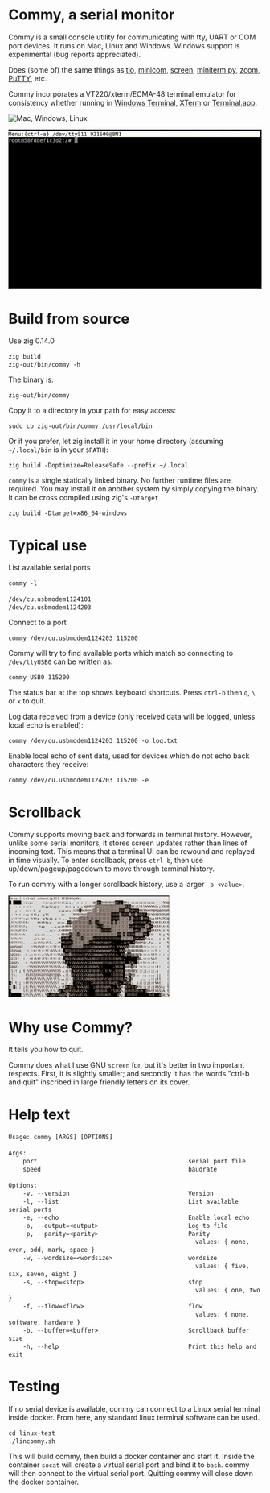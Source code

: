 # Commy, a serial monitor

Commy is a small console utility for communicating with tty, UART or COM port devices. It runs on Mac, Linux and Windows. Windows support is experimental (bug reports appreciated).

Does (some of) the same things as [tio](https://github.com/tio/tio), [minicom](https://en.wikipedia.org/wiki/Minicom), [screen](https://www.gnu.org/software/screen/), [miniterm.py](https://github.com/pyserial/pyserial/blob/master/serial/tools/miniterm.py), [zcom](https://github.com/ZigEmbeddedGroup/zcom), [PuTTY](https://www.putty.org/), etc.

Commy incorporates a VT220/xterm/ECMA-48 terminal emulator for consistency whether running in [Windows Terminal](https://github.com/microsoft/terminal), [XTerm](https://en.wikipedia.org/wiki/Xterm) or [Terminal.app](https://en.wikipedia.org/wiki/Terminal_(macOS)).

![Mac, Windows, Linux](https://github.com/ringtailsoftware/commy/actions/workflows/build.yml/badge.svg)

![](demo.gif)

# Build from source

Use zig 0.14.0

```shell
zig build
zig-out/bin/commy -h
```

The binary is:

```shell
zig-out/bin/commy
```

Copy it to a directory in your path for easy access:

```shell
sudo cp zig-out/bin/commy /usr/local/bin
```

Or if you prefer, let zig install it in your home directory (assuming `~/.local/bin` is in your `$PATH`):

```shell
zig build -Doptimize=ReleaseSafe --prefix ~/.local
```

`commy` is a single statically linked binary. No further runtime files are required.
You may install it on another system by simply copying the binary. It can be cross compiled using zig's `-Dtarget`

```shell
zig build -Dtarget=x86_64-windows
```

# Typical use

List available serial ports

```shell
commy -l

/dev/cu.usbmodem1124101
/dev/cu.usbmodem1124203
```

Connect to a port

```shell
commy /dev/cu.usbmodem1124203 115200
```

Commy will try to find available ports which match so connecting to `/dev/ttyUSB0` can be written as:

```shell
commy USB0 115200
```

The status bar at the top shows keyboard shortcuts. Press `ctrl-b` then `q`, `\` or `x` to quit.

Log data received from a device (only received data will be logged, unless local echo is enabled):

```shell
commy /dev/cu.usbmodem1124203 115200 -o log.txt
```

Enable local echo of sent data, used for devices which do not echo back characters they receive:

```shell
commy /dev/cu.usbmodem1124203 115200 -e
```

# Scrollback

Commy supports moving back and forwards in terminal history. However, unlike some serial monitors, it stores screen updates rather than lines of incoming text. This means that a terminal UI can be rewound and replayed in time visually. To enter scrollback, press `ctrl-b`, then use up/down/pageup/pagedown to move through terminal history.

To run commy with a longer scrollback history, use a larger `-b <value>`.

![](scrollback.gif)

# Why use Commy?

It tells you how to quit.

Commy does what I use GNU `screen` for, but it's better in two important respects. First, it is slightly smaller; and secondly it has the words "ctrl-b and quit" inscribed in large friendly letters on its cover.

# Help text

    Usage: commy [ARGS] [OPTIONS]

    Args:
        port                                          serial port file
        speed                                         baudrate

    Options:
        -v, --version                                 Version
        -l, --list                                    List available serial ports
        -e, --echo                                    Enable local echo
        -o, --output=<output>                         Log to file
        -p, --parity=<parity>                         Parity
                                                        values: { none, even, odd, mark, space }
        -w, --wordsize=<wordsize>                     wordsize
                                                        values: { five, six, seven, eight }
        -s, --stop=<stop>                             stop
                                                        values: { one, two }
        -f, --flow=<flow>                             flow
                                                        values: { none, software, hardware }
        -b, --buffer=<buffer>                         Scrollback buffer size
        -h, --help                                    Print this help and exit

# Testing

If no serial device is available, commy can connect to a Linux serial terminal inside docker. From here, any standard linux terminal software can be used.

```shell
cd linux-test
./lincommy.sh
```

This will build commy, then build a docker container and start it. Inside the container `socat` will create a virtual serial port and bind it to `bash`. commy will then connect to the virtual serial port. Quitting commy will close down the docker container.

